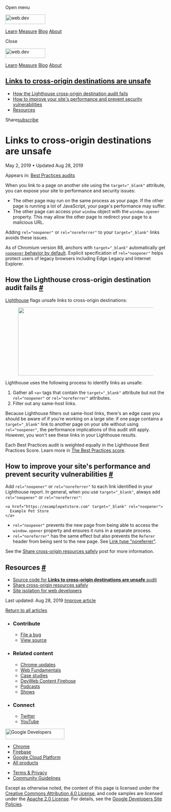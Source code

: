 <span class="w-tooltip w-tooltip--left">Open menu</span>

<a href="/" class="gc-analytics-event header-default__logo-link"><img src="/images/lockup.svg" alt="web.dev" class="header-default__logo" width="125" height="30" /></a>

<a href="/learn/" class="gc-analytics-event header-default__link">Learn</a> <a href="/measure/" class="gc-analytics-event header-default__link">Measure</a> <a href="/blog/" class="gc-analytics-event header-default__link">Blog</a> <a href="/about/" class="gc-analytics-event header-default__link">About</a>

<span class="w-tooltip">Close</span>

<a href="/" class="gc-analytics-event"><img src="/images/lockup.svg" alt="web.dev" class="drawer-default__logo" width="125" height="30" /></a>

<a href="/learn/" class="gc-analytics-event drawer-default__link">Learn</a> <a href="/measure/" class="gc-analytics-event drawer-default__link">Measure</a> <a href="/blog/" class="gc-analytics-event drawer-default__link">Blog</a> <a href="/about/" class="gc-analytics-event drawer-default__link">About</a>

<a href="#links-to-cross-origin-destinations-are-unsafe" class="w-toc__header--link">Links to cross-origin destinations are unsafe</a>
--------------------------------------------------------------------------------------------------------------------------------------

-   [How the Lighthouse cross-origin destination audit fails](#how-the-lighthouse-cross-origin-destination-audit-fails)
-   [How to improve your site's performance and prevent security vulnerabilities](#how-to-improve-your-site's-performance-and-prevent-security-vulnerabilities)
-   [Resources](#resources)

Share<a href="/newsletter/" class="gc-analytics-event w-actions__fab w-actions__fab--subscribe"><span>subscribe</span></a>

Links to cross-origin destinations are unsafe
=============================================

May 2, 2019 <span class="w-author__separator">•</span> Updated Aug 28, 2019

<span class="w-post-signpost__title">Appears in:</span> <a href="/lighthouse-best-practices" class="w-post-signpost__link">Best Practices audits</a>

When you link to a page on another site using the `target="_blank"` attribute, you can expose your site to performance and security issues:

-   The other page may run on the same process as your page. If the other page is running a lot of JavaScript, your page's performance may suffer.
-   The other page can access your `window` object with the `window.opener` property. This may allow the other page to redirect your page to a malicious URL.

Adding `rel="noopener"` or `rel="noreferrer"` to your `target="_blank"` links avoids these issues.

As of Chromium version 88, anchors with `target="_blank"` automatically get [`noopener` behavior by default](https://www.chromestatus.com/feature/6140064063029248). Explicit specification of `rel="noopener"` helps protect users of legacy browsers including Edge Legacy and Internet Explorer.

How the Lighthouse cross-origin destination audit fails <a href="#how-the-lighthouse-cross-origin-destination-audit-fails" class="w-headline-link">#</a>
--------------------------------------------------------------------------------------------------------------------------------------------------------

[Lighthouse](https://developers.google.com/web/tools/lighthouse/) flags unsafe links to cross-origin destinations:

<figure><img src="https://web-dev.imgix.net/image/tcFciHGuF3MxnTr1y5ue01OGLBn2/ztiQKS8eOfdzONC7bocp.png?auto=format" class="w-screenshot" sizes="(min-width: 800px) 800px, calc(100vw - 48px)" srcset="https://web-dev.imgix.net/image/tcFciHGuF3MxnTr1y5ue01OGLBn2/ztiQKS8eOfdzONC7bocp.png?auto=format&amp;w=200 200w, https://web-dev.imgix.net/image/tcFciHGuF3MxnTr1y5ue01OGLBn2/ztiQKS8eOfdzONC7bocp.png?auto=format&amp;w=228 228w, https://web-dev.imgix.net/image/tcFciHGuF3MxnTr1y5ue01OGLBn2/ztiQKS8eOfdzONC7bocp.png?auto=format&amp;w=260 260w, https://web-dev.imgix.net/image/tcFciHGuF3MxnTr1y5ue01OGLBn2/ztiQKS8eOfdzONC7bocp.png?auto=format&amp;w=296 296w, https://web-dev.imgix.net/image/tcFciHGuF3MxnTr1y5ue01OGLBn2/ztiQKS8eOfdzONC7bocp.png?auto=format&amp;w=338 338w, https://web-dev.imgix.net/image/tcFciHGuF3MxnTr1y5ue01OGLBn2/ztiQKS8eOfdzONC7bocp.png?auto=format&amp;w=385 385w, https://web-dev.imgix.net/image/tcFciHGuF3MxnTr1y5ue01OGLBn2/ztiQKS8eOfdzONC7bocp.png?auto=format&amp;w=439 439w, https://web-dev.imgix.net/image/tcFciHGuF3MxnTr1y5ue01OGLBn2/ztiQKS8eOfdzONC7bocp.png?auto=format&amp;w=500 500w, https://web-dev.imgix.net/image/tcFciHGuF3MxnTr1y5ue01OGLBn2/ztiQKS8eOfdzONC7bocp.png?auto=format&amp;w=571 571w, https://web-dev.imgix.net/image/tcFciHGuF3MxnTr1y5ue01OGLBn2/ztiQKS8eOfdzONC7bocp.png?auto=format&amp;w=650 650w, https://web-dev.imgix.net/image/tcFciHGuF3MxnTr1y5ue01OGLBn2/ztiQKS8eOfdzONC7bocp.png?auto=format&amp;w=741 741w, https://web-dev.imgix.net/image/tcFciHGuF3MxnTr1y5ue01OGLBn2/ztiQKS8eOfdzONC7bocp.png?auto=format&amp;w=845 845w, https://web-dev.imgix.net/image/tcFciHGuF3MxnTr1y5ue01OGLBn2/ztiQKS8eOfdzONC7bocp.png?auto=format&amp;w=964 964w, https://web-dev.imgix.net/image/tcFciHGuF3MxnTr1y5ue01OGLBn2/ztiQKS8eOfdzONC7bocp.png?auto=format&amp;w=1098 1098w, https://web-dev.imgix.net/image/tcFciHGuF3MxnTr1y5ue01OGLBn2/ztiQKS8eOfdzONC7bocp.png?auto=format&amp;w=1252 1252w, https://web-dev.imgix.net/image/tcFciHGuF3MxnTr1y5ue01OGLBn2/ztiQKS8eOfdzONC7bocp.png?auto=format&amp;w=1428 1428w, https://web-dev.imgix.net/image/tcFciHGuF3MxnTr1y5ue01OGLBn2/ztiQKS8eOfdzONC7bocp.png?auto=format&amp;w=1600 1600w" width="800" height="213" /></figure>Lighthouse uses the following process to identify links as unsafe:

1.  Gather all `<a>` tags that contain the `target="_blank"` attribute but not the `rel="noopener"` or `rel="noreferrer"` attributes.
2.  Filter out any same-host links.

Because Lighthouse filters out same-host links, there's an edge case you should be aware of if you're working on a large site: if one page contains a `target="_blank"` link to another page on your site without using `rel="noopener"`, the performance implications of this audit still apply. However, you won't see these links in your Lighthouse results.

Each Best Practices audit is weighted equally in the Lighthouse Best Practices Score. Learn more in [The Best Practices score](https://developers.google.com/web/tools/lighthouse/v3/scoring#best-practices).

How to improve your site's performance and prevent security vulnerabilities <a href="#how-to-improve-your-site&#39;s-performance-and-prevent-security-vulnerabilities" class="w-headline-link">#</a>
----------------------------------------------------------------------------------------------------------------------------------------------------------------------------------------------------

Add `rel="noopener"` or `rel="noreferrer"` to each link identified in your Lighthouse report. In general, when you use `target="_blank"`, always add `rel="noopener"` or `rel="noreferrer"`:

    <a href="https://examplepetstore.com" target="_blank" rel="noopener">
      Example Pet Store
    </a>

-   `rel="noopener"` prevents the new page from being able to access the `window.opener` property and ensures it runs in a separate process.
-   `rel="noreferrer"` has the same effect but also prevents the `Referer` header from being sent to the new page. See [Link type "noreferrer"](https://html.spec.whatwg.org/multipage/links.html#link-type-noreferrer).

See the [Share cross-origin resources safely](/cross-origin-resource-sharing/) post for more information.

Resources <a href="#resources" class="w-headline-link">#</a>
------------------------------------------------------------

-   [Source code for **Links to cross-origin destinations are unsafe** audit](https://github.com/GoogleChrome/lighthouse/blob/master/lighthouse-core/audits/dobetterweb/external-anchors-use-rel-noopener.js)
-   [Share cross-origin resources safely](/cross-origin-resource-sharing/)
-   [Site isolation for web developers](https://developers.google.com/web/updates/2018/07/site-isolation)

<span class="w-mr--sm">Last updated: Aug 28, 2019 </span>[Improve article](https://github.com/GoogleChrome/web.dev/blob/master/src/site/content/en/lighthouse-best-practices/external-anchors-use-rel-noopener/index.md)

<a href="/lighthouse-best-practices" class="gc-analytics-event w-article-navigation__link w-article-navigation__link--back w-article-navigation__link--single">Return to all articles</a>

-   ### Contribute

    -   <a href="https://github.com/GoogleChrome/web.dev/issues/new?assignees=&amp;labels=bug&amp;template=bug_report.md&amp;title=" class="w-footer__linkbox-link">File a bug</a>
    -   <a href="https://github.com/googlechrome/web.dev" class="w-footer__linkbox-link">View source</a>

-   ### Related content

    -   <a href="https://blog.chromium.org/" class="w-footer__linkbox-link">Chrome updates</a>
    -   <a href="https://developers.google.com/web/" class="w-footer__linkbox-link">Web Fundamentals</a>
    -   <a href="https://developers.google.com/web/showcase/" class="w-footer__linkbox-link">Case studies</a>
    -   <a href="https://devwebfeed.appspot.com/" class="w-footer__linkbox-link">DevWeb Content Firehose</a>
    -   <a href="/podcasts/" class="w-footer__linkbox-link">Podcasts</a>
    -   <a href="/shows/" class="w-footer__linkbox-link">Shows</a>

-   ### Connect

    -   <a href="https://www.twitter.com/ChromiumDev" class="w-footer__linkbox-link">Twitter</a>
    -   <a href="https://www.youtube.com/user/ChromeDevelopers" class="w-footer__linkbox-link">YouTube</a>

<a href="https://developers.google.com/" class="w-footer__utility-logo-link"><img src="/images/lockup-color.png" alt="Google Developers" class="w-footer__utility-logo" width="185" height="33" /></a>

-   <a href="https://developer.chrome.com/" class="w-footer__utility-link">Chrome</a>
-   <a href="https://firebase.google.com/" class="w-footer__utility-link">Firebase</a>
-   <a href="https://cloud.google.com/" class="w-footer__utility-link">Google Cloud Platform</a>
-   <a href="https://developers.google.com/products" class="w-footer__utility-link">All products</a>

<!-- -->

-   <a href="https://policies.google.com/" class="w-footer__utility-link">Terms &amp; Privacy</a>
-   <a href="/community-guidelines/" class="w-footer__utility-link">Community Guidelines</a>

Except as otherwise noted, the content of this page is licensed under the [Creative Commons Attribution 4.0 License](https://creativecommons.org/licenses/by/4.0/), and code samples are licensed under the [Apache 2.0 License](https://www.apache.org/licenses/LICENSE-2.0). For details, see the [Google Developers Site Policies](https://developers.google.com/terms/site-policies).
